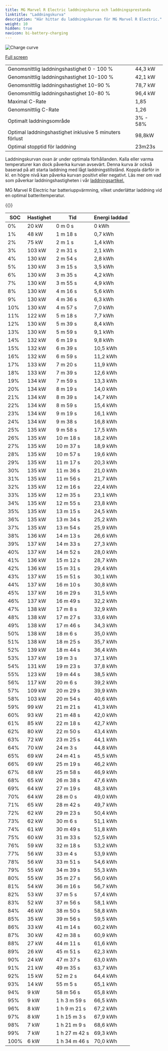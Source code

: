 ```yaml
---
title: MG Marvel R Electric laddningskurva och laddningsprestanda
linktitle: "Laddningskurva"
description: "Här hittar du laddningskurvan för MG Marvel R Electric."
weight: 10
hidden: true
navicon: bi-battery-charging
---
```

<!-- markdownlint-disable MD033 -->
<img src="../chargingcurve.svg" alt="Charge curve" class="img-fluid">

[Full screen](../chargingcurve.svg)


<table class="table table-striped">
<tbody>
<tr>
<td>Genomsnittlig laddningshastighet 0 - 100 %</td><td>44,3 kW</td>
</tr>
<tr>
<td>Genomsnittlig laddningshastighet 10-100 %</td><td>42,1 kW</td>
</tr>
<tr>
<td>Genomsnittlig laddningshastighet 10-90 %</td><td>78,7 kW</td>
</tr>
<tr>
<td>Genomsnittlig laddningshastighet 10-80 %</td><td>96,4 kW</td>
</tr>
<tr>
<td>Maximal C-Rate</td><td>1,85</td>
</tr>
<tr>
<td>Genomsnittlig C-Rate</td><td>1,26</td>
</tr>
<tr>
<td>Optimalt laddningsområde</td><td>3% - 58%</td>
</tr>
<tr>
<td>Optimal laddningshastighet inklusive 5 minuters förlust</td><td>98,8kW</td>
</tr>
<tr>
<td>Optimal stopptid för laddning</td><td>23m23s</td>
</tr>
</tbody>
</table>


Laddningskurvan ovan är under optimala förhållanden. Kalla eller varma temperaturer kan dock påverka kurvan avsevärt. Denna kurva är också baserad på att starta laddning med lågt laddningstillstånd. Koppla därför in kl. en högre nivå kan påverka kurvan positivt eller negativt. Läs mer om vad som påverkar laddningshastigheten i vår [laddningsartikel.](../../../../../technology/battery/charging/) 


MG Marvel R Electric har batteriuppvärmning, vilket underlättar laddning vid en optimal batteritemperatur.


{{<evkxdisplayaddarticle />}}
<table class="table table-striped">
<thead>
<tr><th>SOC</th><th>Hastighet</th><th>Tid</th><th>Energi laddad</th></tr>
</thead>
<tbody>
<tr>
<td>0%</td><td>20 kW</td><td> 0 m 0 s </td><td>0 kWh </td>
</tr>
<tr>
<td>1%</td><td>48 kW</td><td> 1 m 18 s </td><td>0,7 kWh </td>
</tr>
<tr>
<td>2%</td><td>75 kW</td><td> 2 m 1 s </td><td>1,4 kWh </td>
</tr>
<tr>
<td>3%</td><td>103 kW</td><td> 2 m 31 s </td><td>2,1 kWh </td>
</tr>
<tr>
<td>4%</td><td>130 kW</td><td> 2 m 54 s </td><td>2,8 kWh </td>
</tr>
<tr>
<td>5%</td><td>130 kW</td><td> 3 m 15 s </td><td>3,5 kWh </td>
</tr>
<tr>
<td>6%</td><td>130 kW</td><td> 3 m 35 s </td><td>4,2 kWh </td>
</tr>
<tr>
<td>7%</td><td>130 kW</td><td> 3 m 55 s </td><td>4,9 kWh </td>
</tr>
<tr>
<td>8%</td><td>130 kW</td><td> 4 m 16 s </td><td>5,6 kWh </td>
</tr>
<tr>
<td>9%</td><td>130 kW</td><td> 4 m 36 s </td><td>6,3 kWh </td>
</tr>
<tr>
<td>10%</td><td>130 kW</td><td> 4 m 57 s </td><td>7,0 kWh </td>
</tr>
<tr>
<td>11%</td><td>122 kW</td><td> 5 m 18 s </td><td>7,7 kWh </td>
</tr>
<tr>
<td>12%</td><td>130 kW</td><td> 5 m 39 s </td><td>8,4 kWh </td>
</tr>
<tr>
<td>13%</td><td>130 kW</td><td> 5 m 59 s </td><td>9,1 kWh </td>
</tr>
<tr>
<td>14%</td><td>132 kW</td><td> 6 m 19 s </td><td>9,8 kWh </td>
</tr>
<tr>
<td>15%</td><td>132 kW</td><td> 6 m 39 s </td><td>10,5 kWh </td>
</tr>
<tr>
<td>16%</td><td>132 kW</td><td> 6 m 59 s </td><td>11,2 kWh </td>
</tr>
<tr>
<td>17%</td><td>133 kW</td><td> 7 m 20 s </td><td>11,9 kWh </td>
</tr>
<tr>
<td>18%</td><td>133 kW</td><td> 7 m 39 s </td><td>12,6 kWh </td>
</tr>
<tr>
<td>19%</td><td>134 kW</td><td> 7 m 59 s </td><td>13,3 kWh </td>
</tr>
<tr>
<td>20%</td><td>134 kW</td><td> 8 m 19 s </td><td>14,0 kWh </td>
</tr>
<tr>
<td>21%</td><td>134 kW</td><td> 8 m 39 s </td><td>14,7 kWh </td>
</tr>
<tr>
<td>22%</td><td>134 kW</td><td> 8 m 59 s </td><td>15,4 kWh </td>
</tr>
<tr>
<td>23%</td><td>134 kW</td><td> 9 m 19 s </td><td>16,1 kWh </td>
</tr>
<tr>
<td>24%</td><td>134 kW</td><td> 9 m 38 s </td><td>16,8 kWh </td>
</tr>
<tr>
<td>25%</td><td>135 kW</td><td> 9 m 58 s </td><td>17,5 kWh </td>
</tr>
<tr>
<td>26%</td><td>135 kW</td><td> 10 m 18 s </td><td>18,2 kWh </td>
</tr>
<tr>
<td>27%</td><td>135 kW</td><td> 10 m 37 s </td><td>18,9 kWh </td>
</tr>
<tr>
<td>28%</td><td>135 kW</td><td> 10 m 57 s </td><td>19,6 kWh </td>
</tr>
<tr>
<td>29%</td><td>135 kW</td><td> 11 m 17 s </td><td>20,3 kWh </td>
</tr>
<tr>
<td>30%</td><td>135 kW</td><td> 11 m 36 s </td><td>21,0 kWh </td>
</tr>
<tr>
<td>31%</td><td>135 kW</td><td> 11 m 56 s </td><td>21,7 kWh </td>
</tr>
<tr>
<td>32%</td><td>135 kW</td><td> 12 m 16 s </td><td>22,4 kWh </td>
</tr>
<tr>
<td>33%</td><td>135 kW</td><td> 12 m 35 s </td><td>23,1 kWh </td>
</tr>
<tr>
<td>34%</td><td>135 kW</td><td> 12 m 55 s </td><td>23,8 kWh </td>
</tr>
<tr>
<td>35%</td><td>135 kW</td><td> 13 m 15 s </td><td>24,5 kWh </td>
</tr>
<tr>
<td>36%</td><td>135 kW</td><td> 13 m 34 s </td><td>25,2 kWh </td>
</tr>
<tr>
<td>37%</td><td>135 kW</td><td> 13 m 54 s </td><td>25,9 kWh </td>
</tr>
<tr>
<td>38%</td><td>136 kW</td><td> 14 m 13 s </td><td>26,6 kWh </td>
</tr>
<tr>
<td>39%</td><td>137 kW</td><td> 14 m 33 s </td><td>27,3 kWh </td>
</tr>
<tr>
<td>40%</td><td>137 kW</td><td> 14 m 52 s </td><td>28,0 kWh </td>
</tr>
<tr>
<td>41%</td><td>136 kW</td><td> 15 m 12 s </td><td>28,7 kWh </td>
</tr>
<tr>
<td>42%</td><td>136 kW</td><td> 15 m 31 s </td><td>29,4 kWh </td>
</tr>
<tr>
<td>43%</td><td>137 kW</td><td> 15 m 51 s </td><td>30,1 kWh </td>
</tr>
<tr>
<td>44%</td><td>137 kW</td><td> 16 m 10 s </td><td>30,8 kWh </td>
</tr>
<tr>
<td>45%</td><td>137 kW</td><td> 16 m 29 s </td><td>31,5 kWh </td>
</tr>
<tr>
<td>46%</td><td>137 kW</td><td> 16 m 49 s </td><td>32,2 kWh </td>
</tr>
<tr>
<td>47%</td><td>138 kW</td><td> 17 m 8 s </td><td>32,9 kWh </td>
</tr>
<tr>
<td>48%</td><td>138 kW</td><td> 17 m 27 s </td><td>33,6 kWh </td>
</tr>
<tr>
<td>49%</td><td>138 kW</td><td> 17 m 46 s </td><td>34,3 kWh </td>
</tr>
<tr>
<td>50%</td><td>138 kW</td><td> 18 m 6 s </td><td>35,0 kWh </td>
</tr>
<tr>
<td>51%</td><td>138 kW</td><td> 18 m 25 s </td><td>35,7 kWh </td>
</tr>
<tr>
<td>52%</td><td>139 kW</td><td> 18 m 44 s </td><td>36,4 kWh </td>
</tr>
<tr>
<td>53%</td><td>137 kW</td><td> 19 m 3 s </td><td>37,1 kWh </td>
</tr>
<tr>
<td>54%</td><td>131 kW</td><td> 19 m 23 s </td><td>37,8 kWh </td>
</tr>
<tr>
<td>55%</td><td>123 kW</td><td> 19 m 44 s </td><td>38,5 kWh </td>
</tr>
<tr>
<td>56%</td><td>117 kW</td><td> 20 m 6 s </td><td>39,2 kWh </td>
</tr>
<tr>
<td>57%</td><td>109 kW</td><td> 20 m 29 s </td><td>39,9 kWh </td>
</tr>
<tr>
<td>58%</td><td>103 kW</td><td> 20 m 54 s </td><td>40,6 kWh </td>
</tr>
<tr>
<td>59%</td><td>99 kW</td><td> 21 m 21 s </td><td>41,3 kWh </td>
</tr>
<tr>
<td>60%</td><td>93 kW</td><td> 21 m 48 s </td><td>42,0 kWh </td>
</tr>
<tr>
<td>61%</td><td>85 kW</td><td> 22 m 18 s </td><td>42,7 kWh </td>
</tr>
<tr>
<td>62%</td><td>80 kW</td><td> 22 m 50 s </td><td>43,4 kWh </td>
</tr>
<tr>
<td>63%</td><td>72 kW</td><td> 23 m 25 s </td><td>44,1 kWh </td>
</tr>
<tr>
<td>64%</td><td>70 kW</td><td> 24 m 3 s </td><td>44,8 kWh </td>
</tr>
<tr>
<td>65%</td><td>69 kW</td><td> 24 m 41 s </td><td>45,5 kWh </td>
</tr>
<tr>
<td>66%</td><td>69 kW</td><td> 25 m 19 s </td><td>46,2 kWh </td>
</tr>
<tr>
<td>67%</td><td>68 kW</td><td> 25 m 58 s </td><td>46,9 kWh </td>
</tr>
<tr>
<td>68%</td><td>65 kW</td><td> 26 m 38 s </td><td>47,6 kWh </td>
</tr>
<tr>
<td>69%</td><td>64 kW</td><td> 27 m 19 s </td><td>48,3 kWh </td>
</tr>
<tr>
<td>70%</td><td>64 kW</td><td> 28 m 0 s </td><td>49,0 kWh </td>
</tr>
<tr>
<td>71%</td><td>65 kW</td><td> 28 m 42 s </td><td>49,7 kWh </td>
</tr>
<tr>
<td>72%</td><td>62 kW</td><td> 29 m 23 s </td><td>50,4 kWh </td>
</tr>
<tr>
<td>73%</td><td>62 kW</td><td> 30 m 6 s </td><td>51,1 kWh </td>
</tr>
<tr>
<td>74%</td><td>61 kW</td><td> 30 m 49 s </td><td>51,8 kWh </td>
</tr>
<tr>
<td>75%</td><td>60 kW</td><td> 31 m 33 s </td><td>52,5 kWh </td>
</tr>
<tr>
<td>76%</td><td>59 kW</td><td> 32 m 18 s </td><td>53,2 kWh </td>
</tr>
<tr>
<td>77%</td><td>56 kW</td><td> 33 m 4 s </td><td>53,9 kWh </td>
</tr>
<tr>
<td>78%</td><td>56 kW</td><td> 33 m 51 s </td><td>54,6 kWh </td>
</tr>
<tr>
<td>79%</td><td>55 kW</td><td> 34 m 39 s </td><td>55,3 kWh </td>
</tr>
<tr>
<td>80%</td><td>55 kW</td><td> 35 m 27 s </td><td>56,0 kWh </td>
</tr>
<tr>
<td>81%</td><td>54 kW</td><td> 36 m 16 s </td><td>56,7 kWh </td>
</tr>
<tr>
<td>82%</td><td>53 kW</td><td> 37 m 5 s </td><td>57,4 kWh </td>
</tr>
<tr>
<td>83%</td><td>52 kW</td><td> 37 m 56 s </td><td>58,1 kWh </td>
</tr>
<tr>
<td>84%</td><td>46 kW</td><td> 38 m 50 s </td><td>58,8 kWh </td>
</tr>
<tr>
<td>85%</td><td>35 kW</td><td> 39 m 56 s </td><td>59,5 kWh </td>
</tr>
<tr>
<td>86%</td><td>33 kW</td><td> 41 m 14 s </td><td>60,2 kWh </td>
</tr>
<tr>
<td>87%</td><td>30 kW</td><td> 42 m 38 s </td><td>60,9 kWh </td>
</tr>
<tr>
<td>88%</td><td>27 kW</td><td> 44 m 11 s </td><td>61,6 kWh </td>
</tr>
<tr>
<td>89%</td><td>26 kW</td><td> 45 m 51 s </td><td>62,3 kWh </td>
</tr>
<tr>
<td>90%</td><td>24 kW</td><td> 47 m 37 s </td><td>63,0 kWh </td>
</tr>
<tr>
<td>91%</td><td>21 kW</td><td> 49 m 35 s </td><td>63,7 kWh </td>
</tr>
<tr>
<td>92%</td><td>15 kW</td><td> 52 m 2 s </td><td>64,4 kWh </td>
</tr>
<tr>
<td>93%</td><td>14 kW</td><td> 55 m 5 s </td><td>65,1 kWh </td>
</tr>
<tr>
<td>94%</td><td>9 kW</td><td> 58 m 56 s </td><td>65,8 kWh </td>
</tr>
<tr>
<td>95%</td><td>9 kW</td><td>1 h 3 m 59 s </td><td>66,5 kWh </td>
</tr>
<tr>
<td>96%</td><td>8 kW</td><td>1 h 9 m 21 s </td><td>67,2 kWh </td>
</tr>
<tr>
<td>97%</td><td>8 kW</td><td>1 h 15 m 3 s </td><td>67,9 kWh </td>
</tr>
<tr>
<td>98%</td><td>7 kW</td><td>1 h 21 m 9 s </td><td>68,6 kWh </td>
</tr>
<tr>
<td>99%</td><td>7 kW</td><td>1 h 27 m 42 s </td><td>69,3 kWh </td>
</tr>
<tr>
<td>100%</td><td>6 kW</td><td>1 h 34 m 46 s </td><td>70,0 kWh </td>
</tr>
</tbody>
</table>

